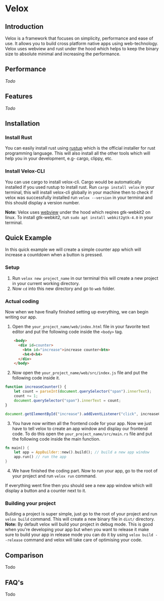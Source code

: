 # Velox

## Introduction
Velox is a framework that focuses on simplicity, performance and ease of use. It allows you to build cross platform native apps using web-technology. Velox uses webview and rust under the hood which helps to keep the binary size to absolute minimal and increasing the performance.

## Performance
*Todo*

## Features
*Todo*

## Installation
### Install Rust
You can easily install rust using [rustup](https://rustup.rs/)  which is the official installer for rust programming language. This will also install all the other tools which will help you in your development, e.g- cargo, clippy, etc.

### Install Velox-CLI
You can use cargo to install velox-cli. Cargo would be automatically installed if you used rustup to install rust. Run
  `cargo install velox` in your terminal, this will install velox-cli globally in your machine then to check if velox was successfully installed run `velox --version` in your terminal and this should display a version number.

**Note:**  Velox uses [webview](https://github.com/webview/webview) under the hood which reqires gtk-webkit2 on linux. To install gtk-webkit2, run `sudo apt install webkit2gtk-4.0` in your terminal.


## Quick Example
In this quick example we will create a simple counter app which will increase a countdown when a button is pressed.

### Setup
1. Run `velox new project_name` in our terminal this will create a new project in your current working directory.
2. Now `cd` into this new directory and go to `web` folder.

### Actual coding
Now when we have finally finished setting up everything, we can begin writing our app.
1. Open the `your_project_name/web/index.html` file in your favorite text editor and put the following code inside the `<body>` tag.

```html
    <body>
      <div id=counter>
        <btn id="increase">increase counter<btn>
        <h4>0<h4>
      </div>
    </body>
```
2.  Now open the `your_project_name/web/src/index.js` file and put the following code inside it.

```javascript
function increaseCounter() {
    let count = parseInt(document.querySelector("span").innerText);
    count += 1;
    document.querySelector("span").innerText = count;
}

document.getElementById("increase").addEventListener("click", increaseCounter);
```
3. You have now written all the frontend code for your app. Now we just have to tell velox to create an app window and display our frontend code. To do this open the `your_project_name/src/main.rs` file and put the following code inside the main function.

```rust
fn main() {
    let app = AppBuilder::new().build(); // build a new app window
    app.run() // run the app
}
```

4. We have finished the coding part. Now to run your app, go to the root of your project and run `velox run` command.

If everything went fine then you should see a new app window which will display a button and a counter next to it.

### Building your project
Building a project is super simple, just go to the root of your project and run `velox build` command. This will create a new binary file in `dist/` directory.
**Note:** By default velox will build your project in debug mode. This is good when you're developing your app but when you want to release it make sure to build your app in release mode you can do it by using 
`velox build --release` command and velox will take care of optimising your code.

## Comparison

Todo

## FAQ's

Todo